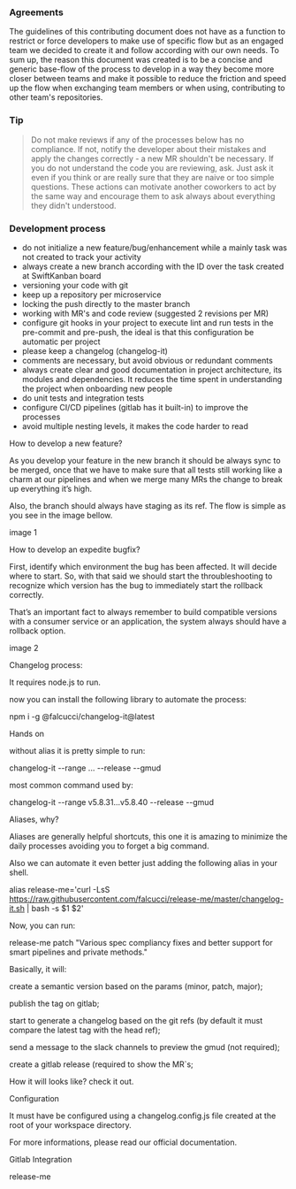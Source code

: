 ### Agreements

The guidelines of this contributing document does not have as a function to restrict or force developers to make use of specific flow but as an engaged team we decided to create it and follow according with our own needs. To sum up, the reason this document was created is to be a concise and generic base-flow of the process to develop in a way they become more closer between teams and make it possible to reduce the friction and speed up the flow when exchanging team members or when using, contributing to other team's repositories.

### Tip

> Do not make reviews if any of the processes below has no compliance. If not, notify the developer about their mistakes and apply the changes correctly - a new MR shouldn't be necessary. If you do not understand the code you are reviewing, ask. Just ask it even if you think or are really sure that they are naive or too simple questions. These actions can motivate another coworkers to act by the same way and encourage them to ask always about everything they didn't understood.

###  Development process

- do not initialize a new feature/bug/enhancement while a mainly task was not created to track your activity
- always create a new branch according with the ID over the task created at SwiftKanban board
- versioning your code with git
- keep up a repository per microservice
- locking the push directly to the master branch
- working with MR's and code review (suggested 2 revisions per MR)
- configure git hooks in your project to execute lint and run tests in the pre-commit and pre-push, the ideal is that this configuration be automatic per project
- please keep a changelog (changelog-it)
- comments are necessary, but avoid obvious or redundant comments
- always create clear and good documentation in project architecture, its modules and dependencies. It reduces the time spent in understanding the project when onboarding new people
- do unit tests and integration tests
- configure CI/CD pipelines (gitlab has it built-in) to improve the processes
- avoid multiple nesting levels, it makes the code harder to read

How to develop a new feature?

As you develop your feature in the new branch it should be always sync to be merged, once that we have to make sure that all tests still working like a charm at our pipelines and when we merge many MRs the change to break up everything it’s high. 

Also, the branch should always have staging as its ref. The flow is simple as you see in the image bellow.

image  1

How to develop an expedite bugfix?

First, identify which environment the bug has been affected. It will decide where to start. So, with that said  we should start the throubleshooting to recognize which version has the bug to immediately start the rollback correctly.

That’s an important fact to always remember to build compatible versions with a consumer service or an application, the system always should have a rollback option.

image 2

Changelog process:

It requires node.js to run.

now you can install the following library to automate the process:

npm i -g @falcucci/changelog-it@latest

Hands on

without alias it is pretty simple to run:

changelog-it --range <TAG>...<REF> --release --gmud 

most common command used by:

changelog-it --range v5.8.31...v5.8.40 --release --gmud

Aliases, why?

Aliases are generally helpful shortcuts, this one it is amazing to minimize the daily processes avoiding you to forget a big command.

Also we can automate it even better just adding the following alias in your shell.

alias release-me='curl -LsS https://raw.githubusercontent.com/falcucci/release-me/master/changelog-it.sh | bash -s $1 $2'

Now, you can run:

release-me patch "Various spec compliancy fixes and better support for smart pipelines and private methods."

Basically, it will:

create a semantic version based on the params (minor, patch, major);

publish the tag on gitlab;

start to generate a changelog based on the git refs (by default it must compare the latest tag with the head ref);

send a message to the slack channels to preview the gmud (not required);

create a gitlab release (required to show the MR`s;

How it will looks like? check it out.

Configuration

It must have be configured using a changelog.config.js file created at the root of your workspace directory.

For more informations, please read our official documentation.

Gitlab Integration

release-me
